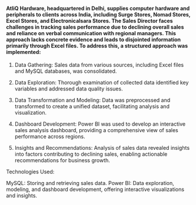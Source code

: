 #### AtliQ Hardware, headquartered in Delhi, supplies computer hardware and peripherals to clients across India, including Surge Stores, Nomad Stores, Excel Stores, and Electronicalsara Stores. The Sales Director faces challenges in tracking sales performance due to declining overall sales and reliance on verbal communication with regional managers. This approach lacks concrete evidence and leads to disjointed information primarily through Excel files. To address this, a structured approach was implemented:

1. Data Gathering: Sales data from various sources, including Excel files and MySQL databases, was consolidated.

2. Data Exploration: Thorough examination of collected data identified key variables and addressed data quality issues.

3. Data Transformation and Modeling: Data was preprocessed and transformed to create a unified dataset, facilitating analysis and visualization.

4. Dashboard Development: Power BI was used to develop an interactive sales analysis dashboard, providing a comprehensive view of sales performance across regions.

5. Insights and Recommendations: Analysis of sales data revealed insights into factors contributing to declining sales, enabling actionable recommendations for business growth.

Technologies Used:

MySQL: Storing and retrieving sales data.
Power BI: Data exploration, modeling, and dashboard development, offering interactive visualizations and insights.




